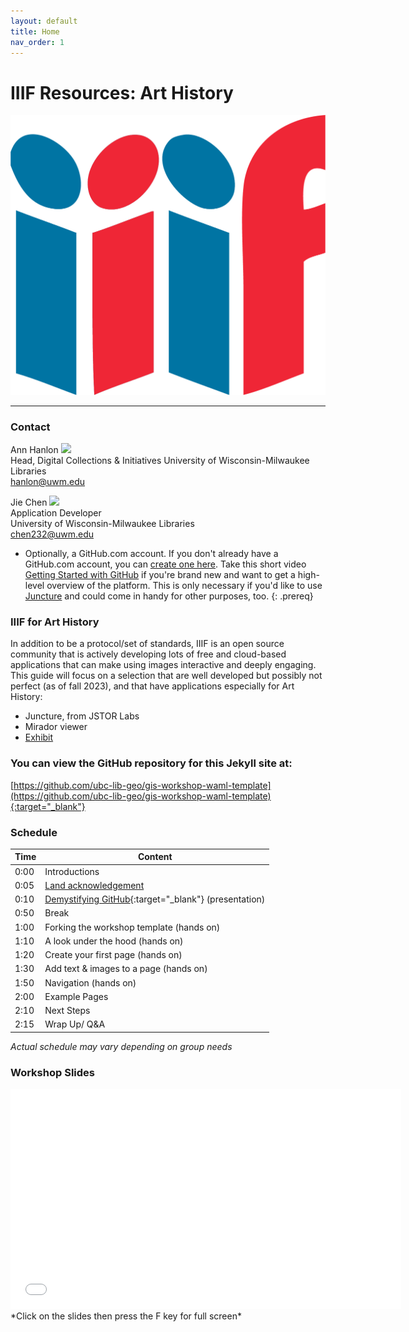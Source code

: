 ```yaml
---
layout: default
title: Home
nav_order: 1
---
```

# IIIF Resources: Art History
![IIIF logo](/assets/images/iiif_notext.png)
____

### Contact

Ann Hanlon <a href='https://github.com/annhanlon' target='_blank'><img src='content/img/GitHub-Mark-custom.svg' style='width:15px; padding:0; border:none !important;'></a>  
Head, Digital Collections & Initiatives 
University of Wisconsin-Milwaukee Libraries  
[hanlon@uwm.edu](mailto:hanlon@uwm.edu)  



Jie Chen <a href='https://github.com/greatfog' target='_blank'><img src='content/img/GitHub-Mark-custom.svg' style='width:15px; padding:0; border:none !important;'></a>  
Application Developer  
University of Wisconsin-Milwaukee Libraries    
[chen232@uwm.edu](mailto:chen232@uwm.edu)


- Optionally, a GitHub.com account. If you don't already have a GitHub.com account, you can [create one here](https://github.com/join). Take this short video [Getting Started with GitHub](https://youtu.be/noZnOSpcjYY) if you're brand new and want to get a high-level overview of the platform. This is only necessary if you'd like to use [Juncture](https://labs.jstor.org/projects/juncture/) and could come in handy for other purposes, too.
{: .prereq}

### IIIF for Art History

In addition to be a protocol/set of standards, IIIF is an open source community that is actively developing lots of free and cloud-based applications that can make using images interactive and deeply engaging. This guide will focus on a selection that are well developed but possibly not perfect (as of fall 2023), and that have applications especially for Art History:
- Juncture, from JSTOR Labs
- Mirador viewer
- [Exhibit](https://www.exhibit.so/)

### You can view the GitHub repository for this Jekyll site at:  
[https://github.com/ubc-lib-geo/gis-workshop-waml-template](https://github.com/ubc-lib-geo/gis-workshop-waml-template){:target="_blank"}  

### Schedule

| Time | Content
| --- | ---
| 0:00 | Introductions
| 0:05 | [Land acknowledgement](content/land-acknowledgement)
| 0:10 | [Demystifying GitHub](content/slides/waml_github20.html){:target="_blank"} (presentation)
| 0:50 | Break
| 1:00 | Forking the workshop template (hands on)
| 1:10 | A look under the hood (hands on)
| 1:20 | Create your first page (hands on)
| 1:30 | Add text & images to a page (hands on)
| 1:50 | Navigation (hands on)
| 2:00 | Example Pages
| 2:10 | Next Steps
| 2:15 | Wrap Up/ Q&A

_Actual schedule may vary depending on group needs_  


### Workshop Slides


<iframe width="625" height="352" frameborder="0" marginheight="0" marginwidth="0" src="content/slides/waml_github20"></iframe>    
*Click on the slides then press the F key for full screen*
